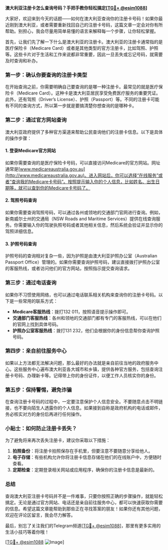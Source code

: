 **澳大利亚注册卡怎么查询号码？手把手教你轻松搞定[[TG💪+ @esim1088](https://t.me/s/esim1088)]**

大家好，欢迎来到今天的话题——如何在澳大利亚查询你的注册卡号码！如果你最近刚到澳大利亚，或者需要重新找回自己的注册卡号码，这篇文章一定会对你有所帮助。别担心，我会尽量用简单易懂的语言来解释每一个步骤，让你轻松掌握。

首先，让我们先了解一下什么是澳大利亚的注册卡。澳大利亚的注册卡通常指的是医疗保险卡（Medicare Card）或者是其他类型的官方注册卡，比如驾照、护照等。这些卡片对于生活和工作来说都非常重要，因此一旦丢失或忘记号码，就需要及时查询和补办。

### **第一步：确认你要查询的注册卡类型**

在开始查询之前，你需要明确自己要查询的是哪一种注册卡。最常见的就是医疗保险卡（Medicare Card）。这种卡是澳大利亚居民享受免费医疗服务的重要凭证。此外，还有驾照（Driver’s License）、护照（Passport）等。不同的注册卡可能有不同的查询方式，所以第一步就是要搞清楚你想查询的是哪种卡。

### **第二步：通过官方网站查询**

澳大利亚政府提供了多种官方渠道来帮助公民查询他们的注册卡信息。以下是具体的操作步骤：

#### **1. 登录Medicare官方网站**
如果你需要查询的是医疗保险卡号码，可以直接访问Medicare的官方网站。网址通常是[www.medicareaustralia.gov.au](http://www.medicareaustralia.gov.au)。进入网站后，你可以选择“在线服务”或者“查询我的Medicare卡号码”。按照提示输入你的个人信息，比如姓名、出生日期等，就可以查到你的Medicare卡号码了。

#### **2. 驾照号码查询**
如果你需要查询驾照号码，可以通过各州或领地的交通部门官网进行查询。例如，新南威尔士州的交通局（NSW Roads and Maritime Services）提供在线查询服务。你需要输入你的驾驶执照号码或者其他相关信息，然后系统会验证并显示你的驾照详细信息。

#### **3. 护照号码查询**
护照号码的查询相对复杂一些，因为护照是由澳大利亚护照办公室（Australian Passport Office）管理的。如果你需要查询护照号码，建议直接拨打护照办公室的客服热线，或者访问他们的官方网站，按照指示提交查询请求。

### **第三步：通过电话查询**

如果你不习惯使用网络，也可以通过电话联系相关机构来查询你的注册卡号码。以下是一些常用的联系方式：

- **Medicare客服热线**：拨打132 011，按照语音提示操作即可。
- **交通部门客服热线**：各州和领地的交通部门都有专门的客服热线，可以在他们的官网上找到具体号码。
- **护照办公室客服热线**：拨打131 232，他们会根据你的身份信息帮你查询护照号码。

### **第四步：亲自前往服务中心**

如果以上方法都无法解决问题，那么最好的办法就是亲自前往当地的政府服务中心。这些服务中心遍布澳大利亚各大城市和乡镇，提供各种官方服务，包括查询注册卡号码、办理新卡等。记得带上你的身份证件，以便工作人员核实你的身份。

### **第五步：保持警惕，避免诈骗**

在查询注册卡号码的过程中，一定要注意保护个人信息安全。不要随意点击不明链接，也不要向陌生人透露你的个人信息。如果接到自称是政府机构的电话或邮件，务必核实对方的身份后再进行任何操作。

### **小贴士：如何防止注册卡丢失？**

为了避免将来再次丢失注册卡，建议你采取以下措施：

1. **拍照备份**：将注册卡拍照保存在手机里，但要注意不要随意分享给他人。
2. **电子存储**：有些机构允许你将注册卡信息存储在他们的在线账户中，方便随时查看。
3. **定期检查**：定期登录相关网站或应用程序，确保你的注册卡信息是最新的。

### **总结**

查询澳大利亚注册卡号码并不是一件难事，只要你按照正确的步骤操作，就能轻松搞定。无论是通过官方网站、电话还是亲自前往服务中心，都可以快速获取你需要的信息。希望这篇文章能帮助到那些正在寻找答案的朋友！如果你还有其他问题，欢迎在评论区留言，我会尽力解答。

最后，别忘了关注我们的Telegram频道[[TG💪+ @esim1088](https://t.me/s/esim1088)]，那里有更多实用的生活小技巧等着你哦！

[[TG💪+ @esim1088](https://t.me/s/esim1088) ![Image](https://i.postimg.cc/4NQfJmqS/Snipaste-2025-05-13-00-14-12.png)]